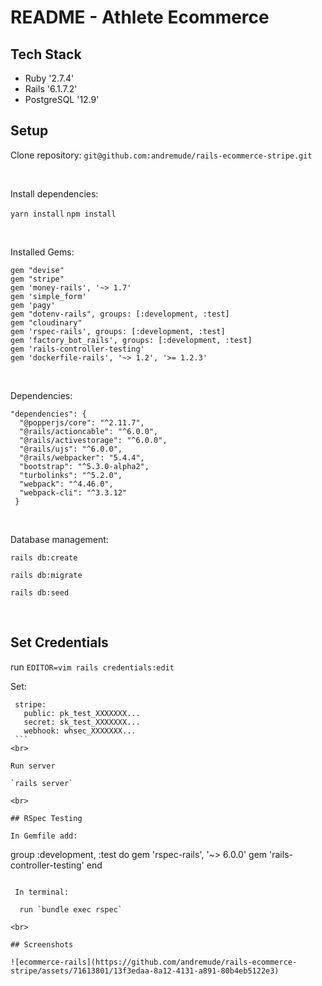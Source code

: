 # README - Athlete Ecommerce

## Tech Stack
   * Ruby '2.7.4'
   * Rails '6.1.7.2'
   * PostgreSQL '12.9'

## Setup

Clone repository: `git@github.com:andremude/rails-ecommerce-stripe.git`

<br>

Install dependencies: 

  `yarn install`
  `npm install`
 
<br>

Installed Gems: 

  ```
  gem "devise"
  gem "stripe"
  gem 'money-rails', '~> 1.7'
  gem 'simple_form'
  gem 'pagy'
  gem "dotenv-rails", groups: [:development, :test]
  gem "cloudinary"
  gem 'rspec-rails', groups: [:development, :test]
  gem 'factory_bot_rails', groups: [:development, :test]
  gem 'rails-controller-testing'
  gem 'dockerfile-rails', '~> 1.2', '>= 1.2.3'
  ```
<br>

Dependencies: 

```
"dependencies": {
  "@popperjs/core": "^2.11.7",
  "@rails/actioncable": "^6.0.0",
  "@rails/activestorage": "^6.0.0",
  "@rails/ujs": "^6.0.0",
  "@rails/webpacker": "5.4.4",
  "bootstrap": "^5.3.0-alpha2",
  "turbolinks": "^5.2.0",
  "webpack": "^4.46.0",
  "webpack-cli": "^3.3.12"
 }
```

<br>

Database management:

  `rails db:create`

  `rails db:migrate`

  `rails db:seed`

<br>  

## Set Credentials

  run `EDITOR=vim rails credentials:edit` 
  
  Set: 
   ```
    stripe:
      public: pk_test_XXXXXXX...
      secret: sk_test_XXXXXXX...
      webhook: whsec_XXXXXXX...
    ```
<br>

Run server

  `rails server`

<br>

## RSpec Testing
  
  In Gemfile add: 
  
 ```
  group :development, :test do
    gem 'rspec-rails', '~> 6.0.0'
    gem 'rails-controller-testing'
  end
```

 In terminal: 
  
  run `bundle exec rspec`

<br>

## Screenshots

![ecommerce-rails](https://github.com/andremude/rails-ecommerce-stripe/assets/71613801/13f3edaa-8a12-4131-a891-80b4eb5122e3)



